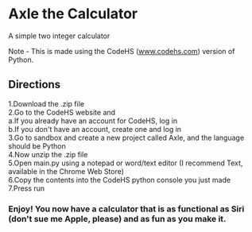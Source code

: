# Axle the Calculator
A simple two integer calculator

Note - This is made using the CodeHS (www.codehs.com) version of Python.

## Directions

1.Download the .zip file <br>
2.Go to the CodeHS website and<br>
  a.If you already have an account for CodeHS, log in<br>
  b.If you don't have an account, create one and log in<br>
3.Go to sandbox and create a new project called Axle, and the language should be Python<br>
4.Now unzip the .zip file<br>
5.Open main.py using a notepad or word/text editor (I recommend Text, available in the Chrome Web Store)<br>
6.Copy the contents into the CodeHS python console you just made<br>
7.Press run<br>


### Enjoy! You now have a calculator that is as functional as Siri (don't sue me Apple, please) and as fun as you make it.
